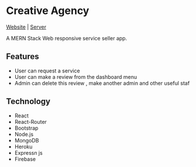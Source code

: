 # Creative Agency

[Website](https://creative-agency-37c3c.web.app/) | [Server](https://github.com/abhimran/creative-agency-server)

A MERN Stack Web responsive service seller app.

## Features

- User can request a service
- User can make a review from the dashboard menu
- Admin can delete this review , make another admin and other useful staf

## Technology

- React
- React-Router
- Bootstrap
- Node.js
- MongoDB
- Heroku
- Expressn js
- Firebase
